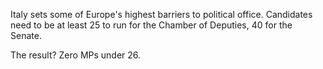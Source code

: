 Italy sets some of Europe's highest barriers to political office. Candidates need to be at least 25 to run for the Chamber of Deputies, 40 for the Senate. 

The result? Zero MPs under 26.